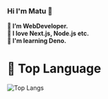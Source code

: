 ### Hi I'm Matu 🚀

**🔭 I’m WebDeveloper.**  
**🌱 I love Next.js, Node.js etc.**  
**👯 I'm learning Deno.**  


# 📕 Top Language
![Top Langs](https://github-readme-stats.vercel.app/api/top-langs/?username=matuc-dev&layout=compact)



